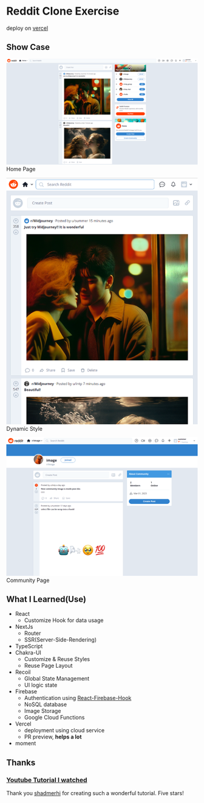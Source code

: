 # Reddit Clone Exercise

deploy on [vercel](https://reddit-clone-bay-two.vercel.app/)

## Show Case

![Home Page](/showcase/showcase1.png)
Home Page

![Dynamic Style](/showcase/showcase2.png)
Dynamic Style

![Community Page](/showcase/showcase3.png)
Community Page

## What I Learned(Use)

- React
  - Customize Hook for data usage
- NextJs
  - Router
  - SSR(Server-Side-Rendering)
- TypeScript
- Chakra-UI
  - Customize & Reuse Styles
  - Reuse Page Layout
- Recoil
  - Global State Management
  - UI logic state
- Firebase
  - Authentication using [React-Firebase-Hook](https://github.com/CSFrequency/react-firebase-hooks)
  - NoSQL database
  - Image Storage
  - Google Cloud Functions
- Vercel
  - deployment using cloud service
  - PR preview, **helps a lot**
- moment

## Thanks

### [Youtube Tutorial I watched](https://www.youtube.com/watch?v=rCm5RVYKWVg&t=492s&ab_channel=freeCodeCamp.org)

Thank you [shadmerhi](https://github.com/shadeemerhi) for creating such a wonderful tutorial. Five stars!
